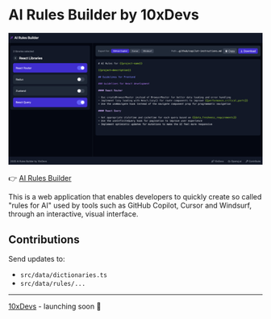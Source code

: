 # AI Rules Builder by 10xDevs

![](.docs/demo.png)

👉 [AI Rules Builder](https://ai-rules-builder.pages.dev/)

This is a web application that enables developers to quickly create so called "rules for AI" used by tools such as GitHub Copilot, Cursor and Windsurf, through an interactive, visual interface.

## Contributions

Send updates to:

- `src/data/dictionaries.ts`
- `src/data/rules/...`

---

[10xDevs](https://10xdevs.pl) - launching soon 🚀
